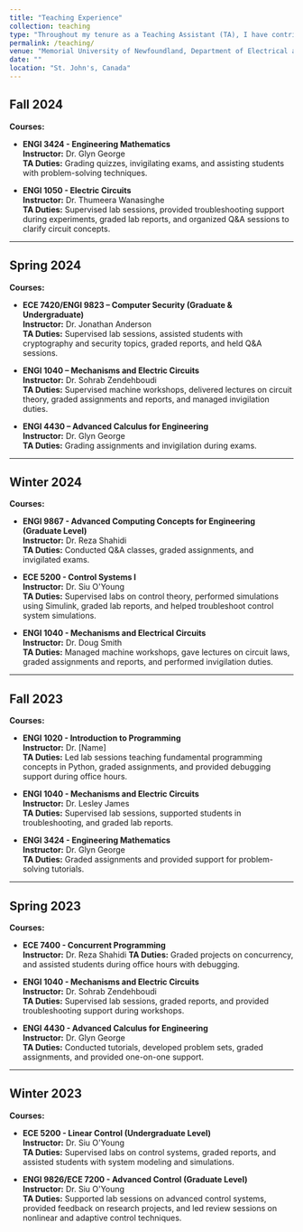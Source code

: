 ```yaml
---
title: "Teaching Experience"
collection: teaching
type: "Throughout my tenure as a Teaching Assistant (TA), I have contributed to both undergraduate and graduate-level courses. My responsibilities have ranged from supervising labs, conducting tutorials, grading assignments, and providing additional academic support to students."
permalink: /teaching/
venue: "Memorial University of Newfoundland, Department of Electrical and Computer Engineering, 2022-present"
date: ""
location: "St. John's, Canada"
---
```



## Fall 2024
**Courses:**
- **ENGI 3424 - Engineering Mathematics**  
  **Instructor:** Dr. Glyn George  
  **TA Duties:** Grading quizzes, invigilating exams, and assisting students with problem-solving techniques.

- **ENGI 1050 - Electric Circuits**  
  **Instructor:** Dr. Thumeera Wanasinghe  
  **TA Duties:** Supervised lab sessions, provided troubleshooting support during experiments, graded lab reports, and organized Q&A sessions to clarify circuit concepts.

---

## Spring 2024
**Courses:**
- **ECE 7420/ENGI 9823 – Computer Security (Graduate & Undergraduate)**  
  **Instructor:** Dr. Jonathan Anderson  
  **TA Duties:** Supervised lab sessions, assisted students with cryptography and security topics, graded reports, and held Q&A sessions.

- **ENGI 1040 – Mechanisms and Electric Circuits**  
  **Instructor:** Dr. Sohrab Zendehboudi  
  **TA Duties:** Supervised machine workshops, delivered lectures on circuit theory, graded assignments and reports, and managed invigilation duties.

- **ENGI 4430 – Advanced Calculus for Engineering**  
  **Instructor:** Dr. Glyn George  
  **TA Duties:** Grading assignments and invigilation during exams.

---

## Winter 2024
**Courses:**
- **ENGI 9867 - Advanced Computing Concepts for Engineering (Graduate Level)**  
  **Instructor:** Dr. Reza Shahidi  
  **TA Duties:** Conducted Q&A classes, graded assignments, and invigilated exams.

- **ECE 5200 - Control Systems I**  
  **Instructor:** Dr. Siu O'Young  
  **TA Duties:** Supervised labs on control theory, performed simulations using Simulink, graded lab reports, and helped troubleshoot control system simulations.

- **ENGI 1040 - Mechanisms and Electrical Circuits**  
  **Instructor:** Dr. Doug Smith  
  **TA Duties:** Managed machine workshops, gave lectures on circuit laws, graded assignments and reports, and performed invigilation duties.

---

## Fall 2023
**Courses:**
- **ENGI 1020 - Introduction to Programming**  
  **Instructor:** Dr. [Name]  
  **TA Duties:** Led lab sessions teaching fundamental programming concepts in Python, graded assignments, and provided debugging support during office hours.

- **ENGI 1040 - Mechanisms and Electric Circuits**  
  **Instructor:** Dr. Lesley James  
  **TA Duties:** Supervised lab sessions, supported students in troubleshooting, and graded lab reports.

- **ENGI 3424 - Engineering Mathematics**  
  **Instructor:** Dr. Glyn George  
  **TA Duties:** Graded assignments and provided support for problem-solving tutorials.

---

## Spring 2023
**Courses:**
- **ECE 7400 - Concurrent Programming**  
  **Instructor:** Dr. Reza Shahidi
  **TA Duties:** Graded projects on concurrency, and assisted students during office hours with debugging.

- **ENGI 1040 - Mechanisms and Electric Circuits**  
  **Instructor:** Dr. Sohrab Zendehboudi  
  **TA Duties:** Supervised lab sessions, graded reports, and provided troubleshooting support during workshops.

- **ENGI 4430 - Advanced Calculus for Engineering**  
  **Instructor:** Dr. Glyn George  
  **TA Duties:** Conducted tutorials, developed problem sets, graded assignments, and provided one-on-one support.

---

## Winter 2023
**Courses:**
- **ECE 5200 - Linear Control (Undergraduate Level)**  
  **Instructor:** Dr. Siu O'Young  
  **TA Duties:** Supervised labs on control systems, graded reports, and assisted students with system modeling and simulations.

- **ENGI 9826/ECE 7200 - Advanced Control (Graduate Level)**  
  **Instructor:** Dr. Siu O'Young  
  **TA Duties:** Supported lab sessions on advanced control systems, provided feedback on research projects, and led review sessions on nonlinear and adaptive control techniques.
